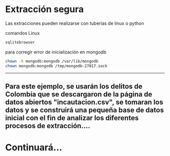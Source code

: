 <h1>Extracción segura</h1>
Las extracciones pueden realizarse con tuberías de linux o python

comandos Linux

```bash
sqlitebrowser
```

para corregir error de inicialización en mongodb
```bash
chown -R mongodb:mongodb /var/lib/mongodb
chown mongodb:mongodb /tmp/mongodb-27017.sock
```
---
<h2>Para este ejemplo, se usarán los delitos de Colombia que se descargaron de la página de datos abiertos "incautacion.csv", se tomaran los datos y se construirá una pequeña base de datos inicial con el fin de analizar los diferentes procesos de extracción.... </h2>

<h1><strong>Continuará...</strong></h1>